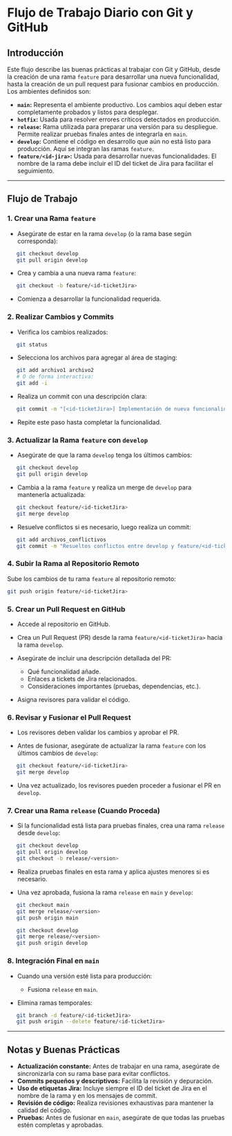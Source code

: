 # Flujo de Trabajo Diario con Git y GitHub

## Introducción
Este flujo describe las buenas prácticas al trabajar con Git y GitHub, desde la creación de una rama `feature` para desarrollar una nueva funcionalidad, hasta la creación de un pull request para fusionar cambios en producción. Los ambientes definidos son:

- **`main`:** Representa el ambiente productivo. Los cambios aquí deben estar completamente probados y listos para desplegar.
- **`hotfix`:** Usada para resolver errores críticos detectados en producción.
- **`release`:** Rama utilizada para preparar una versión para su despliegue. Permite realizar pruebas finales antes de integrarla en `main`.
- **`develop`:** Contiene el código en desarrollo que aún no está listo para producción. Aquí se integran las ramas `feature`.
- **`feature/<id-jira>`:** Usada para desarrollar nuevas funcionalidades. El nombre de la rama debe incluir el ID del ticket de Jira para facilitar el seguimiento.

---

## Flujo de Trabajo

### 1. Crear una Rama `feature`
- Asegúrate de estar en la rama `develop` (o la rama base según corresponda):
```bash
   git checkout develop
   git pull origin develop
```
- Crea y cambia a una nueva rama `feature`:
```bash
   git checkout -b feature/<id-ticketJira>
```
- Comienza a desarrollar la funcionalidad requerida.

### 2. Realizar Cambios y Commits
- Verifica los cambios realizados:
```bash
   git status
```
- Selecciona los archivos para agregar al área de staging:
```bash
   git add archivo1 archivo2
   # O de forma interactiva:
   git add -i
```
- Realiza un commit con una descripción clara:
```bash
   git commit -m "[<id-ticketJira>] Implementación de nueva funcionalidad."
```
- Repite este paso hasta completar la funcionalidad.

### 3. Actualizar la Rama `feature` con `develop`

- Asegúrate de que la rama `develop` tenga los últimos cambios:

```bash
   git checkout develop
   git pull origin develop
```

- Cambia a la rama `feature` y realiza un merge de `develop` para mantenerla actualizada:
```bash
   git checkout feature/<id-ticketJira>
   git merge develop
```

- Resuelve conflictos si es necesario, luego realiza un commit:
```bash
   git add archivos_conflictivos
   git commit -m "Resueltos conflictos entre develop y feature/<id-ticketJira>."
```

### 4. Subir la Rama al Repositorio Remoto
Sube los cambios de tu rama `feature` al repositorio remoto:
```bash
git push origin feature/<id-ticketJira>
```

### 5. Crear un Pull Request en GitHub
- Accede al repositorio en GitHub.

- Crea un Pull Request (PR) desde la rama `feature/<id-ticketJira>` hacia la rama `develop`.

- Asegúrate de incluir una descripción detallada del PR:
   - Qué funcionalidad añade.
   - Enlaces a tickets de Jira relacionados.
   - Consideraciones importantes (pruebas, dependencias, etc.).

- Asigna revisores para validar el código.

### 6. Revisar y Fusionar el Pull Request
- Los revisores deben validar los cambios y aprobar el PR.

- Antes de fusionar, asegúrate de actualizar la rama `feature` con los últimos cambios de `develop`:
```bash
   git checkout feature/<id-ticketJira>
   git merge develop
```
- Una vez actualizado, los revisores pueden proceder a fusionar el PR en `develop`.

### 7. Crear una Rama `release` (Cuando Proceda)
- Si la funcionalidad está lista para pruebas finales, crea una rama `release` desde `develop`:
```bash
   git checkout develop
   git pull origin develop
   git checkout -b release/<version>
```

- Realiza pruebas finales en esta rama y aplica ajustes menores si es necesario.

- Una vez aprobada, fusiona la rama `release` en `main` y `develop`:
```bash
   git checkout main
   git merge release/<version>
   git push origin main

   git checkout develop
   git merge release/<version>
   git push origin develop
```

### 8. Integración Final en `main`
- Cuando una versión esté lista para producción:
   - Fusiona `release` en `main`.

- Elimina ramas temporales:
```bash
   git branch -d feature/<id-ticketJira>
   git push origin --delete feature/<id-ticketJira>
```

---

## Notas y Buenas Prácticas
- **Actualización constante:** Antes de trabajar en una rama, asegúrate de sincronizarla con su rama base para evitar conflictos.
- **Commits pequeños y descriptivos:** Facilita la revisión y depuración.
- **Uso de etiquetas Jira:** Incluye siempre el ID del ticket de Jira en el nombre de la rama y en los mensajes de commit.
- **Revisión de código:** Realiza revisiones exhaustivas para mantener la calidad del código.
- **Pruebas:** Antes de fusionar en `main`, asegúrate de que todas las pruebas estén completas y aprobadas.